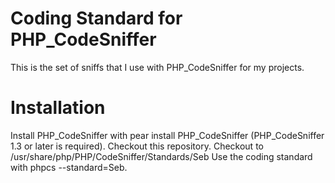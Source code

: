 Coding Standard for PHP_CodeSniffer
================================================
This is the set of sniffs that I use with PHP_CodeSniffer for my projects.

Installation
=============
Install PHP_CodeSniffer with pear install PHP_CodeSniffer (PHP_CodeSniffer 1.3 or later is required).
Checkout this repository.
Checkout to /usr/share/php/PHP/CodeSniffer/Standards/Seb
Use the coding standard with phpcs --standard=Seb.

